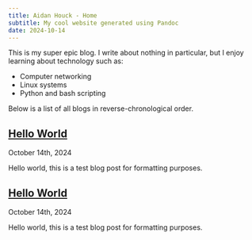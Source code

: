 ```yaml
---
title: Aidan Houck - Home
subtitle: My cool website generated using Pandoc
date: 2024-10-14
---
```


This is my super epic blog. I write about nothing in particular, but I enjoy learning about technology such as:

<ul>
	<li>Computer networking</li>
	<li>Linux systems</li>
	<li>Python and bash scripting</li>
</ul>

Below is a list of all blogs in reverse-chronological order.

<article>
	<h2>
		<a href="/blogs/2024-10-14-hello_world.html">
			Hello World
		</a>
	</h2>
	<p><time datetime="2024-10-14">October 14th, 2024</time></p>
	<p>
		Hello world, this is a test blog post for formatting purposes.
	</p>
</article>
<article>
	<h2>
		<a href="/blogs/2024-10-14-hello_world.html">
			Hello World
		</a>
	</h2>
	<p><time datetime="2024-10-14">October 14th, 2024</time></p>
	<p>
		Hello world, this is a test blog post for formatting purposes.
	</p>
</article>


